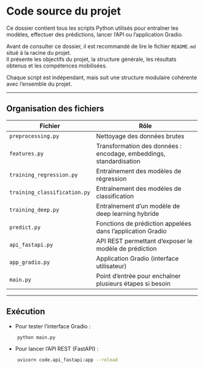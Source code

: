 # Code source du projet

Ce dossier contient tous les scripts Python utilisés pour entraîner les modèles, effectuer des prédictions, lancer l’API ou l’application Gradio.

Avant de consulter ce dossier, il est recommandé de lire le fichier `README.md` situé à la racine du projet.  
Il présente les objectifs du projet, la structure générale, les résultats obtenus et les compétences mobilisées.

Chaque script est indépendant, mais suit une structure modulaire cohérente avec l’ensemble du projet.

---

## Organisation des fichiers

| Fichier                      | Rôle                                                                 |
|------------------------------|----------------------------------------------------------------------|
| `preprocessing.py`           | Nettoyage des données brutes                                         |
| `features.py`                | Transformation des données : encodage, embeddings, standardisation   |
| `training_regression.py`     | Entraînement des modèles de régression                               |
| `training_classification.py` | Entraînement des modèles de classification                           |
| `training_deep.py`           | Entraînement d’un modèle de deep learning hybride                    |
| `predict.py`                 | Fonctions de prédiction appelées dans l’application Gradio           |
| `api_fastapi.py`             | API REST permettant d’exposer le modèle de prédiction                |
| `app_gradio.py`              | Application Gradio (interface utilisateur)                           |
| `main.py`                    | Point d’entrée pour enchaîner plusieurs étapes si besoin             |

---

## Exécution

- Pour tester l’interface Gradio :  
```bash
    python main.py
```
- Pour lancer l’API REST (FastAPI) :  
```bash
    uvicorn code.api_fastapi:app --reload
```